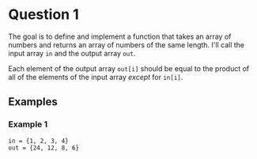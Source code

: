 # Question 1

The goal is to define and implement
a function that takes an array of numbers and returns an array of numbers of the same length.
I'll call the input array `in` and the output array `out`.

Each element of the output array `out[i]` should be equal to
the product of all of the elements of the input array *except* for `in[i]`.

## Examples

### Example 1

```
in = {1, 2, 3, 4}
out = {24, 12, 8, 6}
```
